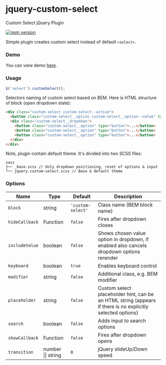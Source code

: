 # jquery-custom-select
Custom Select jQuery Plugin

[![npm version](https://img.shields.io/npm/v/jquery-custom-select.svg)](https://npmjs.com/package/jquery-custom-select)

Simple plugin creates custom select instead of default `<select>`.

### Demo

You can view demo [here](https://kvlsrg.github.io/jquery-custom-select/).

### Usage

```js
$('select').customSelect();
```

Selectors naming of custom select based on BEM. Here is HTML structure of block (open dropdown state):

```html
<div class="custom-select custom-select--active">
  <button class="custom-select__option custom-select__option--value" type="button">...</button>
  <div class="custom-select__dropdown">
    <button class="custom-select__option" type="button">...</button>
    <button class="custom-select__option" type="button">...</button>
    <button class="custom-select__option" type="button">...</button>
  </div>
</div>
```

Note, plugin contain default theme. It's divided into two SCSS files:

```
sass
├── _base.scss // Only dropdown positioning, reset of options & input
└── jquery.custom-select.scss // Base & default theme
```

### Options

Name | Type | Default | Description
---- | ---- | ------- | -----------
`block` | string | `'custom-select'` | Class name (BEM block name)
`hideCallback` | Function | `false` | Fires after dropdown closes
`includeValue` | boolean | `false` | Shows chosen value option in dropdown, if enabled also cancels dropdown options rerender
`keyboard` | boolean | `true` | Enables keyboard control
`modifier` | string | `false` | Additional class, e.g. BEM modifier
`placeholder` | string | `false` | Custom select placeholder hint, can be an HTML string (appears if there is no explicitly selected options)
`search` | boolean | `false` | Adds input to search options
`showCallback` | Function | `false` | Fires after dropdown opens
`transition` | number &#124;&#124; string | `0` | jQuery slideUp/Down speed
